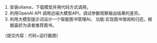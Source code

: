 1. 安装ollama，下载模型并用代码方式调用。
2. 利用OpenAI API 调用远端大模型API，调试参数观察输出结果的差异。
3. 利用大模型提示词设计一个智能图书管理AI。
   功能:实现图书借阅和归还。根据喜好为读者推荐图书。

（提交内容：代码+运行截图）
